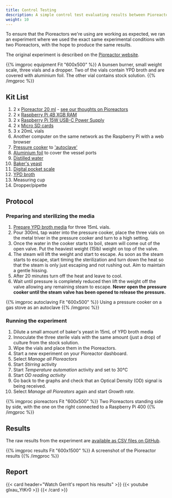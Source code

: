 ```yaml
---
title: Control Testing
description: A simple control test evaluating results between Pioreactors by Gerrit Niezen
weight: 10
---
```


To ensure that the Pioreactors we're using are working as expected, we ran an experiment where we used the exact same experimental conditions with two Pioreactors, with the hope to produce the same results.

The original experiment is described on the [Pioreactor website](https://docs.pioreactor.com/experiments/control-testing).


{{% imgproc equipment Fit "600x500" %}}
A bunsen burner, small weight scale, three vials and a dropper. Two of the vials contain YPD broth and are covered with aluminium foil. The other vial contains stock solution.
{{% /imgproc %}}


## Kit List
1. 2 x [Pioreactor 20 ml](https://pioreactor.com/products/pioreactor-20ml?variant=46559156469816) - [see our thoughts on Pioreactors](https://amybo.org/docs/equipment/bioreactors/#pioreactorhttpspioreactorcom)
1. 2 x [Raspberry Pi 4B XGB RAM](https://www.raspberrypi.com/products/raspberry-pi-4-model-b/?variant=raspberry-pi-4-model-b-8gb)
1. 2 x [Raspberry Pi 15W USB-C Power Supply](https://www.raspberrypi.com/products/type-c-power-supply/)
1. 2 x [Micro SD cards](https://docs.pioreactor.com/user-guide/common-questions#what-microsd-cards-do-you-recommend)
1. 3 x 20mL vials
1. Another computer on the same network as the Raspberry Pi with a web browser
1. [Pressure cooker](https://www.prestige.co.uk/products/high-dome-iconic-aluminium-pressure-cooker) to ['autoclave'](../../equipment/autoclaves/)
1. [Aluminium foil](https://www.sainsburys.co.uk/gol-ui/product/sainsburys-kitchen-foil-10m-x-300mm) to cover the vessel ports
1. [Distilled water](https://www.sainsburys.co.uk/gol-ui/product/carplan-de-ionised-water-25ltr)
1. [Baker's yeast](https://www.sainsburys.co.uk/gol-ui/product/allinson-easy-bake-yeast-100g)
1. [Digital pocket scale](https://www.ebay.co.uk/itm/353643617581?hash=item5256cd5d2d:g:-uUAAOSw8SthJx1f)
1. [YPD broth](https://formedium.com/product/ypd-broth/)
1. Measuring cup
1. Dropper/pipette


## Protocol

### Preparing and sterilizing the media

1. [Prepare YPD broth media](https://www.tiktok.com/@pioreactor/video/7130702807656697093) for three 15mL vials.
1. Pour 300mL tap water into the pressure cooker, place the three vials on the metal triver in the pressure cooker and turn to a high setting.
1. Once the water in the cooker starts to boil, steam will come out of the open valve. Put the heaviest weight (15lb) weight on top of the valve.
1. The steam will lift the weight and start to escape. As soon as the steam starts to escape, start timing the sterilization and turn down the heat so that the steam is only just escaping and not rushing out. Aim to maintain a gentle hissing.
1. After 20 minutes turn off the heat and leave to cool.
1. Wait until pressure is completely reduced then lift the weight off the valve allowing any remaining steam to escape. **Never open the pressure cooker until the steam
valve has been opened to release the pressure.**

{{% imgproc autoclaving Fit "600x500" %}}
Using a pressure cooker on a gas stove as an autoclave
{{% /imgproc %}}

### Running the experiment

1. Dilute a small amount of baker's yeast in 15mL of YPD broth media
1. Innoculate the three sterile vials with the same amount (just a drop) of culture from the stock solution.
1. Wipe the vials and place them in the Pioreactors.
1. Start a new experiment on your Pioreactor dashboard.
1. Select *Manage all Pioreactors*
1. Start *Stirring* activity
1. Start *Temperature automation* activity and set to 30°C
1. Start *OD reading activity*
1. Go back to the graphs and check that an Optical Density (OD) signal is being received.
1. Select *Manage all Pioreators* again and start *Growth rate*.

{{% imgproc pioreactors Fit "600x500" %}}
Two Pioreactors standing side by side, with the one on the right connected to a Raspberry Pi 400
{{% /imgproc %}}

## Results

The raw results from the experiment are [available as CSV files on GitHub](https://github.com/Amybo-org/results/tree/main/Control%20Testing).

{{% imgproc results Fit "600x1500" %}}
A screenshot of the Pioreactor results
{{% /imgproc %}}

## Report

{{< card header="Watch Gerrit's report his results" >}}
{{< youtube gIxau_YtKr0 >}}
{{< /card >}}

<br>
